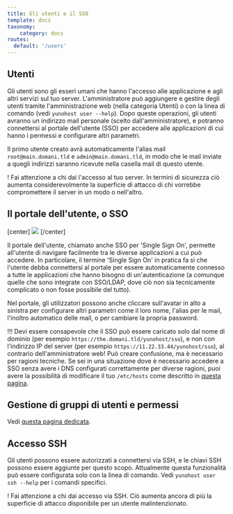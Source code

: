 ```yaml
---
title: Gli utenti e il SSO
template: docs
taxonomy:
    category: docs
routes:
  default: '/users'
---
```


## Utenti

Gli utenti sono gli esseri umani che hanno l'accesso alle applicazione e agli altri servizi sul tuo server. L'amministratore può aggiungere e gestire degli utenti tramite l'amministrazione web (nella categoria Utenti) o con la linea di comando (vedi `yunohost user --help`). Dopo queste operazioni, gli utenti avranno un indirizzo mail personale (scelto dall'amministratore), e potranno connettersi al portale dell'utente (SSO) per accedere alle applicazioni di cui hanno i permessi e configurare altri parametri.

Il primo utente creato avrà automaticamente l'alias mail `root@main.domani.tld` e `admin@main.domani.tld`, in modo che le mail inviate a quegli indirizzi saranno ricevute nella casella mail di questo utente.

! Fai attenzione a chi dai l'accesso al tuo server. In termini di sicurezza ciò aumenta considerevolmente la superficie di attacco di chi vorrebbe compromettere il server in un modo o nell'altro.

## Il portale dell'utente, o SSO

[center]
![](image://user_panel.jpg)
[/center]

Il portale dell'utente, chiamato anche SSO per 'Single Sign On', permette all'utente di navigare facilmente tra le diverse applicazioni a cui può accedere. In particolare, il termine 'Single Sign On' in pratica fa sì che l'utente debba connettersi al portale per essere automaticamente connesso a tutte le applicazioni che hanno bisogno di un'autenticazione (a comunque quelle che sono integrate con SSO/LDAP, dove ciò non sia tecnicamente complicato o non fosse possibile del tutto).

Nel portale, gli utilizzatori possono anche cliccare sull'avatar in alto a sinistra per configurare altri parametri come il loro nome, l'alias per le mail, l'inoltro automatico delle mail, o per cambiare la propria password.

!!! Devi essere consapevole che il SSO può essere caricato solo dal nome di dominio (per esempio `https://the.domani.tld/yunohost/sso`), e non con l'indirizzo IP del server (per esempio `https://11.22.33.44/yunohost/sso`), al contrario dell'amministratore web! Può creare confusione, ma è necessario per ragioni tecniche. Se sei in una situazione dove è necessario accedere a SSO senza avere i DNS configurati correttamente per diverse ragioni, puoi avere la possibilità di modificare il tuo `/etc/hosts` come descritto in [questa pagina](/dns_local_network).

## Gestione di gruppi di utenti e permessi

Vedi [questa pagina dedicata](/groups_and_permissions).

## Accesso SSH

Gli utenti possono essere autorizzati a connettersi via SSH, e le chiavi SSH possono essere aggiunte per questo scopo. Attualmente questa funzionalità può essere configurata solo con la linea di comando. Vedi `yunohost user ssh --help` per i comandi specifici.

! Fai attenzione a chi dai accesso via SSH. Ciò aumenta ancora di più la superficie di attacco disponibile per un utente malintenzionato.
